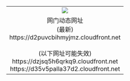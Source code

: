 ﻿<table>
  <tr></tr>
  <tr><td colspan=2 align=center><img src="https://d2puvcbihmyjmz.cloudfront.net/Up/oGate.jpg" /></td></tr>
  <tr><td colspan=2 align=center>网门动态网址<br/>(最新)
<br>https://d2puvcbihmyjmz.cloudfront.net
<br/><br/>(以下网址可能失效)
<br>https://dzjsq5h6qrkq9.cloudfront.net
<br>https://d35v5palla37d2.cloudfront.net
    </td>
  </tr>
</table>
